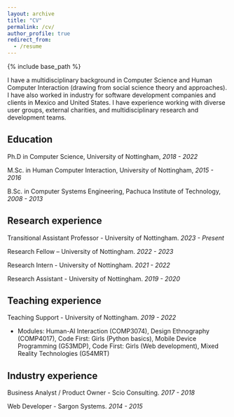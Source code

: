 ```yaml
---
layout: archive
title: "CV"
permalink: /cv/
author_profile: true
redirect_from:
  - /resume
---
```


{% include base_path %}

I have a multidisciplinary background in Computer Science and Human Computer Interaction (drawing from social science theory and approaches). I have also worked in industry for software development companies and clients in Mexico and United States. I have experience working with diverse user groups, external charities, and multidisciplinary research and development teams. 

## Education
Ph.D in Computer Science, University of Nottingham, _2018 - 2022_

M.Sc. in Human Computer Interaction, University of Nottingham, _2015 - 2016_

B.Sc. in Computer Systems Engineering, Pachuca Institute of Technology, _2008 - 2013_

## Research experience
Transitional Assistant Professor - University of Nottingham. _2023 - Present_

Research Fellow – University of Nottingham. _2022 - 2023_

Research Intern - University of Nottingham. _2021 - 2022_

Research Assistant - University of Nottingham. _2019 - 2020_

## Teaching experience
Teaching Support - University of Nottingham. _2019 - 2022_

* Modules: Human-AI Interaction (COMP3074), Design Ethnography (COMP4017), Code First: Girls (Python basics), Mobile Device Programming (G53MDP), Code First: Girls (Web development), Mixed Reality Technologies (G54MRT)

## Industry experience
Business Analyst / Product Owner - Scio Consulting. _2017 - 2018_

Web Developer - Sargon Systems. _2014 - 2015_

